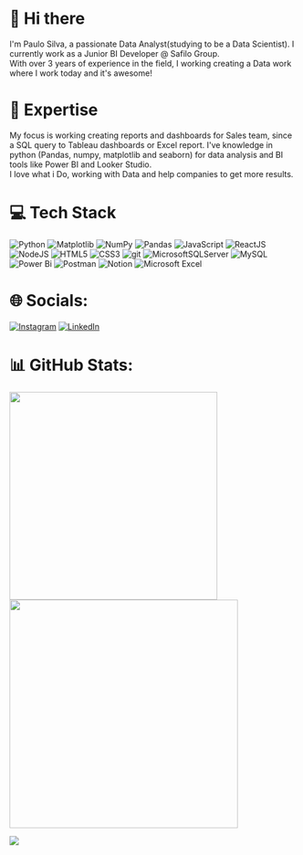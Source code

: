 # 👋 Hi there

I'm Paulo Silva, a passionate Data Analyst(studying to be a Data Scientist). I currently work as a Junior BI Developer @ Safilo Group. </br>
With over 3 years of experience in the field, I working creating a Data work where I work today and it's awesome!

# 🚀 Expertise

My focus is working creating reports and dashboards for Sales team, since a SQL query to Tableau dashboards or Excel report. I've knowledge in python (Pandas, numpy, matplotlib and seaborn) for data analysis and BI tools like Power BI and Looker Studio. </br> 
I love what i Do, working with Data and help companies to get more results.
# 💻 Tech Stack
![Python](https://img.shields.io/badge/python-3670A0?style=for-the-badge&logo=python&logoColor=ffdd54)
![Matplotlib](https://img.shields.io/badge/Matplotlib-%23ffffff.svg?style=for-the-badge&logo=Matplotlib&logoColor=black)
![NumPy](https://img.shields.io/badge/numpy-%23013243.svg?style=for-the-badge&logo=numpy&logoColor=white)
![Pandas](https://img.shields.io/badge/pandas-%23150458.svg?style=for-the-badge&logo=pandas&logoColor=white)
![JavaScript](https://img.shields.io/badge/-JavaScript-%23F7DF1C?style=for-the-badge&logo=javascript&logoColor=000000&labelColor=%23F7DF1C&color=%23FFCE5A)
![ReactJS](https://img.shields.io/badge/-ReactJS-%23282C34?style=for-the-badge&logo=react)
![NodeJS](https://img.shields.io/badge/-Nodejs-black?style=for-the-badge&logo=Node.js)
![HTML5](https://img.shields.io/badge/-HTML5-%23E44D27?style=for-the-badge&logo=html5&logoColor=ffffff)
![CSS3](https://img.shields.io/badge/-CSS3-%231572B6?style=for-the-badge&logo=css3)
![git](https://img.shields.io/badge/-git-black?style=for-the-badge&logo=Git)
![MicrosoftSQLServer](https://img.shields.io/badge/Microsoft%20SQL%20Server-CC2927?style=for-the-badge&logo=microsoft%20sql%20server&logoColor=white)
![MySQL](https://img.shields.io/badge/mysql-%2300f.svg?style=for-the-badge&logo=mysql&logoColor=white)
![Power Bi](https://img.shields.io/badge/power_bi-F2C811?style=for-the-badge&logo=powerbi&logoColor=black)
![Postman](https://img.shields.io/badge/Postman-FF6C37?style=for-the-badge&logo=postman&logoColor=white)
![Notion](https://img.shields.io/badge/Notion-%23000000.svg?style=for-the-badge&logo=notion&logoColor=white)
![Microsoft Excel](https://img.shields.io/badge/Microsoft_Excel-217346?style=for-the-badge&logo=microsoft-excel&logoColor=white)

# 🌐 Socials:
[![Instagram](https://img.shields.io/badge/Instagram-%23E4405F.svg?logo=Instagram&logoColor=white)](www.instagram.com/paulopanebianco/) [![LinkedIn](https://img.shields.io/badge/LinkedIn-%230077B5.svg?logo=linkedin&logoColor=white)](www.linkedin.com/in/paulo-henrique-36a60019a)

# 📊 GitHub Stats:
<img src="https://github-readme-stats-wheat-two-53.vercel.app/api?username=ppanebianco&theme=black&hide_border=false&include_all_commits=false&count_private=false"  width="364px" />                    <img src="https://github-readme-streak-stats.herokuapp.com/?user=ppanebianco&theme=black&hide_border=false"  width="400px" />



![](https://github-readme-stats-wheat-two-53.vercel.app/api/top-langs/?username=ppanebianco&theme=black&hide_border=false&include_all_commits=false&count_private=false&layout=compact)
